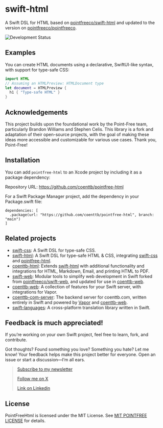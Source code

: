 # swift-html

A Swift DSL for HTML based on [pointfreeco/swift-html](https://www.github.com/pointfreeco/swift-html) and updated to the version on [pointfreeco/pointfreeco](https://github.com/pointfreeco/pointfreeco).

![Development Status](https://img.shields.io/badge/status-active--development-blue.svg)

## Examples

You can create HTML documents using a declarative, SwiftUI-like syntax, with support for type-safe CSS:

```swift
import HTML
// Assuming an HTMLPreview: HTMLDocument type
let document = HTMLPreview {
  h1 { "Type-safe HTML" }
}
```

## Acknowledgements

This project builds upon the foundational work by the Point-Free team, particularly Brandon Williams and Stephen Celis. This library is a fork and adaptation of their open-source projects, with the goal of making these ideas more accessible and customizable for various use cases. Thank you, Point-Free!

## Installation

You can add `pointfree-html` to an Xcode project by including it as a package dependency:

Repository URL: https://github.com/coenttb/pointfree-html

For a Swift Package Manager project, add the dependency in your Package.swift file:
```
dependencies: [
  .package(url: "https://github.com/coenttb/pointfree-html", branch: "main")
]
```

## Related projects

* [swift-css](https://www.github.com/coenttb/swift-css): A Swift DSL for type-safe CSS.
* [swift-html](https://www.github.com/coenttb/swift-html): A Swift DSL for type-safe HTML & CSS, integrating [swift-css](https://www.github.com/coenttb/swift-css) and [pointfree-html](https://www.github.com/coenttb/pointfree-html).
* [coenttb-html](https://www.github.com/coenttb/coenttb-html): Extends [swift-html](https://www.github.com/coenttb/swift-html) with additional functionality and integrations for HTML, Markdown, Email, and printing HTML to PDF.
* [swift-web](https://www.github.com/coenttb/swift-web): Modular tools to simplify web development in Swift forked from  [pointfreeco/swift-web](https://www.github.com/pointfreeco/swift-web), and updated for use in [coenttb-web](https://www.github.com/coenttb/coenttb-web).
* [coenttb-web](https://www.github.com/coenttb/coenttb-web): A collection of features for your Swift server, with integrations for Vapor.
* [coenttb-com-server](https://www.github.com/coenttb/coenttb-com-server): The backend server for coenttb.com, written entirely in Swift and powered by [Vapor](https://www.github.com/vapor/vapor) and [coenttb-web](https://www.github.com/coenttb/coenttb-web).
* [swift-languages](https://www.github.com/coenttb/swift-languages): A cross-platform translation library written in Swift.

## Feedback is much appreciated!

If you’re working on your own Swift project, feel free to learn, fork, and contribute.

Got thoughts? Found something you love? Something you hate? Let me know! Your feedback helps make this project better for everyone. Open an issue or start a discussion—I’m all ears.

> [Subscribe to my newsletter](http://coenttb.com/en/newsletter/subscribe)
>
> [Follow me on X](http://x.com/coenttb)
> 
> [Link on Linkedin](https://www.linkedin.com/in/tenthijeboonkkamp)

## License

PointFreeHtml is licensed under the MIT License. See [MIT POINTFREE LICENSE](MIT%20POINTFREE%20LICENSE) for details.

